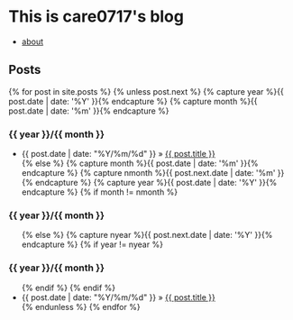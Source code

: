 

# This is care0717's blog
- [about](about)

## Posts
{% for post in site.posts %}
{% unless post.next %}
{% capture year %}{{ post.date | date: '%Y' }}{% endcapture %}
{% capture month %}{{ post.date | date: '%m' }}{% endcapture %}
<h3>{{ year }}/{{ month }}</h3>
<ul>
<li>
<span>{{ post.date | date: "%Y/%m/%d" }} &raquo;</span>
<a href="{{ post.url }}">{{ post.title }}</a>
</li>
{% else %}
{% capture month %}{{ post.date | date: '%m' }}{% endcapture %}
{% capture nmonth %}{{ post.next.date | date: '%m' }}{% endcapture %}
{% capture year %}{{ post.date | date: '%Y' }}{% endcapture %}
{% if month != nmonth %}
</ul>
<h3>{{ year }}/{{ month }}</h3>
<ul>
{% else %}
{% capture nyear %}{{ post.next.date | date: '%Y' }}{% endcapture %}
{% if year != nyear %}
</ul>
<h3>{{ year }}/{{ month }}</h3>
<ul>
{% endif %}
{% endif %}
<li>
<span>{{ post.date | date: "%Y/%m/%d" }} &raquo;</span>
<a href="{{ post.url }}">{{ post.title }}</a>
</li>
{% endunless %}
{% endfor %}
</ul>
